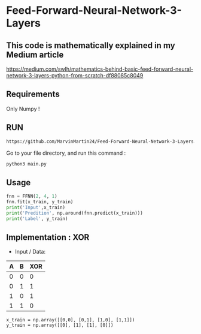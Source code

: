 # Feed-Forward-Neural-Network-3-Layers

## This code is mathematically explained in my Medium article
https://medium.com/swlh/mathematics-behind-basic-feed-forward-neural-network-3-layers-python-from-scratch-df88085c8049

## Requirements
Only Numpy !

## RUN
```bash
https://github.com/MarvinMartin24/Feed-Forward-Neural-Network-3-Layers.git
```
Go to your file directory, and run this command :
```bash
python3 main.py
```
## Usage
```python
fnn = FFNN(2, 4, 1)
fnn.fit(x_train, y_train)
print('Input',x_train)
print('Predition', np.around(fnn.predict(x_train)))
print('Label', y_train)
```
## Implementation : XOR
* Input / Data:


| A | B | XOR |
| --- | --- |--- |
| 0 | 0 | 0 |
| 0 | 1 | 1 |
| 1 | 0 | 1 |
| 1 | 1 | 0 |

```python3
x_train = np.array([[0,0], [0,1], [1,0], [1,1]])
y_train = np.array([[0], [1], [1], [0]])
```

